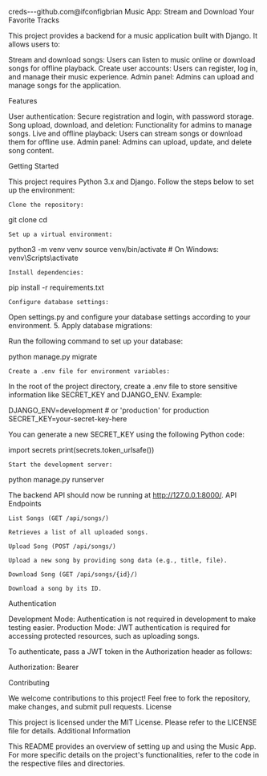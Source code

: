  creds---github.com@ifconfigbrian
Music App: Stream and Download Your Favorite Tracks

This project provides a backend for a music application built with Django. It allows users to:

Stream and download songs: Users can listen to music online or download songs for offline playback.
Create user accounts: Users can register, log in, and manage their music experience.
Admin panel: Admins can upload and manage songs for the application.

Features

User authentication: Secure registration and login, with password storage.
Song upload, download, and deletion: Functionality for admins to manage songs.
Live and offline playback: Users can stream songs or download them for offline use.
Admin panel: Admins can upload, update, and delete song content.

Getting Started

This project requires Python 3.x and Django. Follow the steps below to set up the environment:

    Clone the repository:

git clone cd

    Set up a virtual environment:

python3 -m venv venv source venv/bin/activate # On Windows: venv\Scripts\activate

    Install dependencies:

pip install -r requirements.txt

    Configure database settings:

Open settings.py and configure your database settings according to your environment. 5. Apply database migrations:

Run the following command to set up your database:

python manage.py migrate

    Create a .env file for environment variables:

In the root of the project directory, create a .env file to store sensitive information like SECRET_KEY and DJANGO_ENV. Example:

DJANGO_ENV=development # or 'production' for production SECRET_KEY=your-secret-key-here

You can generate a new SECRET_KEY using the following Python code:

import secrets print(secrets.token_urlsafe())

    Start the development server:

python manage.py runserver

The backend API should now be running at http://127.0.0.1:8000/. API Endpoints

    List Songs (GET /api/songs/)

    Retrieves a list of all uploaded songs.

    Upload Song (POST /api/songs/)

    Upload a new song by providing song data (e.g., title, file).

    Download Song (GET /api/songs/{id}/)

    Download a song by its ID.

Authentication

Development Mode: Authentication is not required in development to make testing easier.
Production Mode: JWT authentication is required for accessing protected resources, such as uploading songs.

To authenticate, pass a JWT token in the Authorization header as follows:

Authorization: Bearer

Contributing

We welcome contributions to this project! Feel free to fork the repository, make changes, and submit pull requests. License

This project is licensed under the MIT License. Please refer to the LICENSE file for details. Additional Information

This README provides an overview of setting up and using the Music App. For more specific details on the project's functionalities, refer to the code in the respective files and directories.

